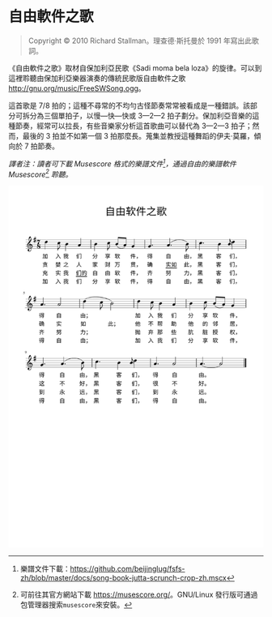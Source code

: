 # 自由軟件之歌<!--(pandoc) {#pandoc_appendix-c}(pandoc)-->

>  Copyright © 2010 Richard Stallman。理查德·斯托曼於 1991 年寫出此歌詞。

《自由軟件之歌》取材自保加利亞民歌《Sadi moma bela loza》的旋律。可以到這裡聆聽由保加利亞樂器演奏的傳統民歌版自由軟件之歌 <http://gnu.org/music/FreeSWSong.ogg>。

這首歌是 7/8 拍的；這種不尋常的不均勻古怪節奏常常被看成是一種錯誤。該部分可拆分為三個單拍子，以慢—快—快或 3—2—2 拍子劃分。保加利亞音樂的這種節奏，經常可以拉長，有些音樂家分析這首歌曲可以替代為 3—2—3 拍子；然而，最後的 3 拍並不如第一個 3 拍那麼長。蒐集並教授這種舞蹈的伊夫·莫羅，傾向於 7 拍節奏。

*譯者注：讀者可下載 Musescore 格式的樂譜文件[^apc-1]，通過自由的樂譜軟件 Musescore[^apc-2] 聆聽。*

![自由軟件之歌樂譜](song-book-jutta-scrunch-crop-zh.svg)<!--(pdf-svg)--><!--(pdf){ width=100% }(pdf)-->


[^apc-1]: 樂譜文件下載：<https://github.com/beijinglug/fsfs-zh/blob/master/docs/song-book-jutta-scrunch-crop-zh.mscx>

[^apc-2]: 可前往其官方網站下載 <https://musescore.org/>。GNU/Linux 發行版可通過包管理器搜索`musescore`來安裝。
